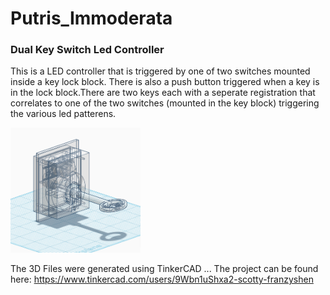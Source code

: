 # Putris_Immoderata
### Dual Key Switch Led Controller
This is a LED controller that is triggered by one of two switches mounted inside a key lock block.
There is also a push button triggered when a key is in the lock block.There are two keys each with
a seperate registration that correlates to one of the two switches (mounted in the key block) triggering the
various led patterens.

<img height="200" src="https://github.com/ideafablabs/Putris_Immoderata/blob/main/Putris-Immoderata.png">

The 3D Files were generated using TinkerCAD ... The project can be found here: https://www.tinkercad.com/users/9Wbn1uShxa2-scotty-franzyshen
